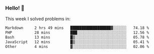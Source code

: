 ### Hello! 👋

This week I solved problems in:

<!--START_SECTION:waka-->

```txt
Markdown     2 hrs 49 mins   ██████████████████▓░░░░░░   74.18 %
PHP          28 mins         ███░░░░░░░░░░░░░░░░░░░░░░   12.56 %
Bash         13 mins         █▒░░░░░░░░░░░░░░░░░░░░░░░   05.78 %
JavaScript   12 mins         █▒░░░░░░░░░░░░░░░░░░░░░░░   05.41 %
Other        4 mins          ▓░░░░░░░░░░░░░░░░░░░░░░░░   02.06 %
```

<!--END_SECTION:waka-->
